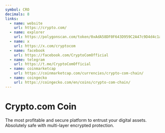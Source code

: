 ```yaml
---
symbol: CRO
decimals: 8
links:
  - name: website
    url: https://crypto.com/
  - name: explorer
    url: https://polygonscan.com/token/0xAdA58DF0F643D959C2A47c9D4d4c1a4deFe3F11C
  - name: x
    url: https://x.com/cryptocom
  - name: facebook
    url: https://facebook.com/CryptoComOfficial
  - name: telegram
    url: https://t.me/CryptoComOfficial
  - name: coinmarketcap
    url: https://coinmarketcap.com/currencies/crypto-com-chain/
  - name: coingecko
    url: https://coingecko.com/en/coins/crypto-com-chain/
---
```


# Crypto.com Coin

The most profitable and secure platform to entrust your digital assets. Absolutely safe with multi-layer encrypted protection.
